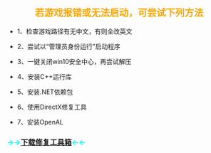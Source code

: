 ## <b><font face="黑体"><font color=orange><center>若游戏报错或无法启动，可尝试下列方法<center></font></font></b>

 * 1、检查游戏路径有无中文，有则全改英文
 
 * 2、尝试以“管理员身份运行”启动程序
 
 * 3、一键关闭win10安全中心，再尝试解压

 * 4、安装C++运行库

 * 5、安装.NET依赖包

 * 6、使用DirectX修复工具

 * 7、安装OpenAL

 ### <font color=cyan>→→[下载修复工具箱](https://cowtransfer.com/s/e13ae4ad6bcd46)←←</font>
